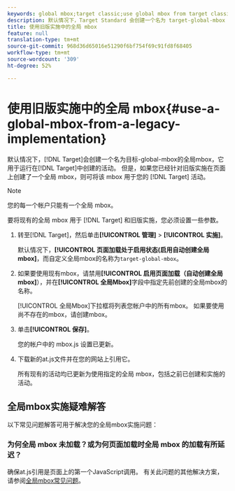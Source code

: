 ```yaml
---
keywords: global mbox;target classic;use global mbox from target classic
description: 默认情况下，Target Standard 会创建一个名为 target-global-mbox 的全局 mbox，它可用于运行在 Target Standard 中创建的活动。但是，如果您已经针对旧版实施在页面上创建了一个全局 mbox，则可将该 mbox 用于您的 Target Standard 活动。
title: 使用旧版实施中的全局 mbox
feature: null
translation-type: tm+mt
source-git-commit: 968d36d65016e51290f6bf754f69c91fd8f68405
workflow-type: tm+mt
source-wordcount: '309'
ht-degree: 52%

---
```



# 使用旧版实施中的全局 mbox{#use-a-global-mbox-from-a-legacy-implementation}

默认情况下，[!DNL Target]会创建一个名为目标-global-mbox的全局mbox，它用于运行在[!DNL Target]中创建的活动。 但是，如果您已经针对旧版实施在页面上创建了一个全局 mbox，则可将该 mbox 用于您的 [!DNL Target] 活动。

>[!NOTE]
>
>您的每一个帐户只能有一个全局 mbox。

要将现有的全局 mbox 用于 [!DNL Target] 和旧版实施，您必须设置一些参数。

1. 转至[!DNL Target]，然后单击&#x200B;**[!UICONTROL 管理]** > **[!UICONTROL 实施]**。

   默认情况下，**[!UICONTROL 页面加载处于启用状态(启用自动创建全局mbox]**，而自定义全局mbox的名称为`target-global-mbox`。

1. 如果要使用现有mbox，请禁用&#x200B;**[!UICONTROL 启用页面加载（自动创建全局mbox]**），并在&#x200B;**[!UICONTROL 全局Mbox]**&#x200B;字段中指定先前创建的全局mbox的名称。

   [!UICONTROL 全局Mbox]下拉框将列表您帐户中的所有mbox。 如果要使用尚不存在的mbox，请创建mbox。

1. 单击&#x200B;**[!UICONTROL 保存]**。

   您的帐户中的 mbox.js 设置已更新。

1. 下载新的at.js文件并在您的网站上引用它。

   所有现有的活动均已更新为使用指定的全局 mbox，包括之前已创建和实施的活动。

## 全局mbox实施疑难解答

以下常见问题解答可用于解决您的全局mbox实施问题：

### 为何全局 mbox 未加载？或为何页面加载时全局 mbox 的加载有所延迟？

确保at.js引用是页面上的第一个JavaScript调用。 有关此问题的其他解决方案，请参阅[全局mbox常见问题](/help/c-implementing-target/c-implementing-target-for-client-side-web/c-target-atjs-faq/global-mbox-frequently-asked-questions.md)。
